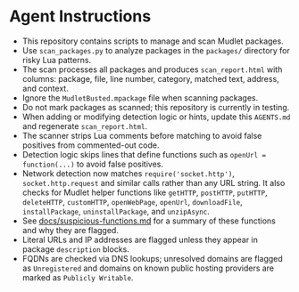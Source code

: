 # Agent Instructions

- This repository contains scripts to manage and scan Mudlet packages.
- Use `scan_packages.py` to analyze packages in the `packages/` directory for risky Lua patterns.
- The scan processes all packages and produces `scan_report.html` with columns: package, file, line number, category, matched text, address, and context.
- Ignore the `MudletBusted.mpackage` file when scanning packages.
- Do not mark packages as scanned; this repository is currently in testing.
- When adding or modifying detection logic or hints, update this `AGENTS.md` and regenerate `scan_report.html`.
- The scanner strips Lua comments before matching to avoid false positives from commented-out code.
- Detection logic skips lines that define functions such as `openUrl = function(...)` to avoid false positives.
- Network detection now matches `require('socket.http')`, `socket.http.request` and similar calls rather than any URL string. It also checks for Mudlet helper functions like `getHTTP`, `postHTTP`, `putHTTP`, `deleteHTTP`, `customHTTP`, `openWebPage`, `openUrl`, `downloadFile`, `installPackage`, `uninstallPackage`, and `unzipAsync`.
- See [docs/suspicious-functions.md](docs/suspicious-functions.md) for a summary of these functions and why they are flagged.
- Literal URLs and IP addresses are flagged unless they appear in package `description` blocks.
- FQDNs are checked via DNS lookups; unresolved domains are flagged as `Unregistered` and domains on known public hosting providers are marked as `Publicly Writable`.
